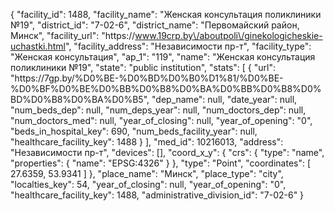 {
    "facility_id": 1488,
    "facility_name": "Женская консультация поликлиники №19",
    "district_id": "7-02-6",
    "district_name": "Первомайский район, Минск",
    "facility_url": "https:\/\/www.19crp.by\/aboutpoli\/ginekologicheskie-uchastki.html",
    "facility_address": "Независимости пр-т",
    "facility_type": "Женская консультация",
    "ap_1": "119",
    "name": "Женская консультация поликлиники №19",
    "state": "public institution",
    "stats": [
        {
            "url": "https:\/\/7gp.by\/%D0%BE-%D0%BD%D0%B0%D1%81\/%D0%BE-%D0%BF%D0%BE%D0%BB%D0%B8%D0%BA%D0%BB%D0%B8%D0%BD%D0%B8%D0%BA%D0%B5",
            "dep_name": null,
            "date_year": null,
            "num_beds_dep": null,
            "num_deps_year": null,
            "num_doctors_dep": null,
            "num_doctors_med": null,
            "year_of_closing": null,
            "year_of_opening": "0",
            "beds_in_hospital_key": 690,
            "num_beds_facility_year": null,
            "healthcare_facility_key": 1488
        }
    ],
    "med_id": 10216013,
    "address": "Независимости пр-т",
    "devices": [],
    "coord_x_y": {
        "crs": {
            "type": "name",
            "properties": {
                "name": "EPSG:4326"
            }
        },
        "type": "Point",
        "coordinates": [
            27.6359,
            53.9341
        ]
    },
    "place_name": "Минск",
    "place_type": "city",
    "localties_key": 54,
    "year_of_closing": null,
    "year_of_opening": "0",
    "healthcare_facility_key": 1488,
    "administrative_division_id": "7-02-6"
}